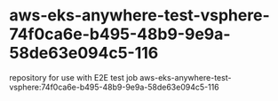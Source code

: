 # aws-eks-anywhere-test-vsphere-74f0ca6e-b495-48b9-9e9a-58de63e094c5-116
repository for use with E2E test job aws-eks-anywhere-test-vsphere:74f0ca6e-b495-48b9-9e9a-58de63e094c5-116
